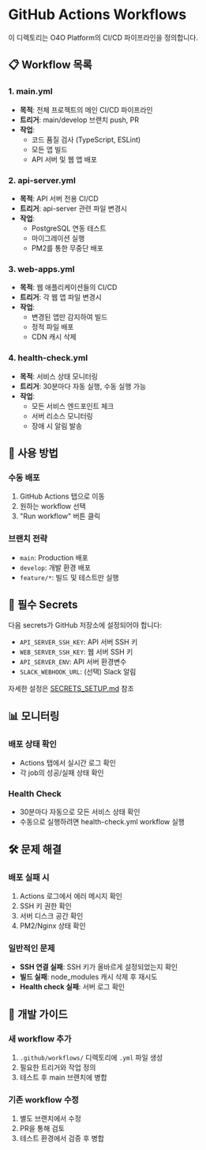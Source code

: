 # GitHub Actions Workflows

이 디렉토리는 O4O Platform의 CI/CD 파이프라인을 정의합니다.

## 📋 Workflow 목록

### 1. main.yml
- **목적**: 전체 프로젝트의 메인 CI/CD 파이프라인
- **트리거**: main/develop 브랜치 push, PR
- **작업**:
  - 코드 품질 검사 (TypeScript, ESLint)
  - 모든 앱 빌드
  - API 서버 및 웹 앱 배포

### 2. api-server.yml
- **목적**: API 서버 전용 CI/CD
- **트리거**: api-server 관련 파일 변경시
- **작업**:
  - PostgreSQL 연동 테스트
  - 마이그레이션 실행
  - PM2를 통한 무중단 배포

### 3. web-apps.yml
- **목적**: 웹 애플리케이션들의 CI/CD
- **트리거**: 각 웹 앱 파일 변경시
- **작업**:
  - 변경된 앱만 감지하여 빌드
  - 정적 파일 배포
  - CDN 캐시 삭제

### 4. health-check.yml
- **목적**: 서비스 상태 모니터링
- **트리거**: 30분마다 자동 실행, 수동 실행 가능
- **작업**:
  - 모든 서비스 엔드포인트 체크
  - 서버 리소스 모니터링
  - 장애 시 알림 발송

## 🚀 사용 방법

### 수동 배포
1. GitHub Actions 탭으로 이동
2. 원하는 workflow 선택
3. "Run workflow" 버튼 클릭

### 브랜치 전략
- `main`: Production 배포
- `develop`: 개발 환경 배포
- `feature/*`: 빌드 및 테스트만 실행

## 🔐 필수 Secrets

다음 secrets가 GitHub 저장소에 설정되어야 합니다:

- `API_SERVER_SSH_KEY`: API 서버 SSH 키
- `WEB_SERVER_SSH_KEY`: 웹 서버 SSH 키
- `API_SERVER_ENV`: API 서버 환경변수
- `SLACK_WEBHOOK_URL`: (선택) Slack 알림

자세한 설정은 [SECRETS_SETUP.md](../.github/SECRETS_SETUP.md) 참조

## 📊 모니터링

### 배포 상태 확인
- Actions 탭에서 실시간 로그 확인
- 각 job의 성공/실패 상태 확인

### Health Check
- 30분마다 자동으로 모든 서비스 상태 확인
- 수동으로 실행하려면 health-check.yml workflow 실행

## 🛠️ 문제 해결

### 배포 실패 시
1. Actions 로그에서 에러 메시지 확인
2. SSH 키 권한 확인
3. 서버 디스크 공간 확인
4. PM2/Nginx 상태 확인

### 일반적인 문제
- **SSH 연결 실패**: SSH 키가 올바르게 설정되었는지 확인
- **빌드 실패**: node_modules 캐시 삭제 후 재시도
- **Health check 실패**: 서버 로그 확인

## 📝 개발 가이드

### 새 workflow 추가
1. `.github/workflows/` 디렉토리에 `.yml` 파일 생성
2. 필요한 트리거와 작업 정의
3. 테스트 후 main 브랜치에 병합

### 기존 workflow 수정
1. 별도 브랜치에서 수정
2. PR을 통해 검토
3. 테스트 환경에서 검증 후 병합